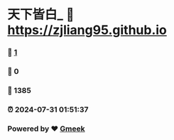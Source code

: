 # 天下皆白_ :link: https://zjliang95.github.io 
### :page_facing_up: [1](https://zjliang95.github.io/tag.html) 
### :speech_balloon: 0 
### :hibiscus: 1385 
### :alarm_clock: 2024-07-31 01:51:37 
### Powered by :heart: [Gmeek](https://github.com/Meekdai/Gmeek)
